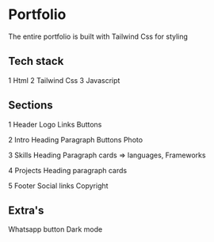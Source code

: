 # Portfolio

The entire portfolio is built with Tailwind Css for styling

## Tech stack

1 Html
2 Tailwind Css
3 Javascript

## Sections

1 Header
Logo
Links 
Buttons

2 Intro
Heading
Paragraph
Buttons
Photo

3 Skills
Heading
Paragraph
cards => languages, Frameworks

4 Projects
Heading
paragraph
cards

5 Footer
Social links
Copyright


## Extra's
Whatsapp button
Dark mode


